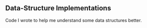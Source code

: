 ## Data-Structure Implementations

Code I wrote to help me understand some data structures better.

